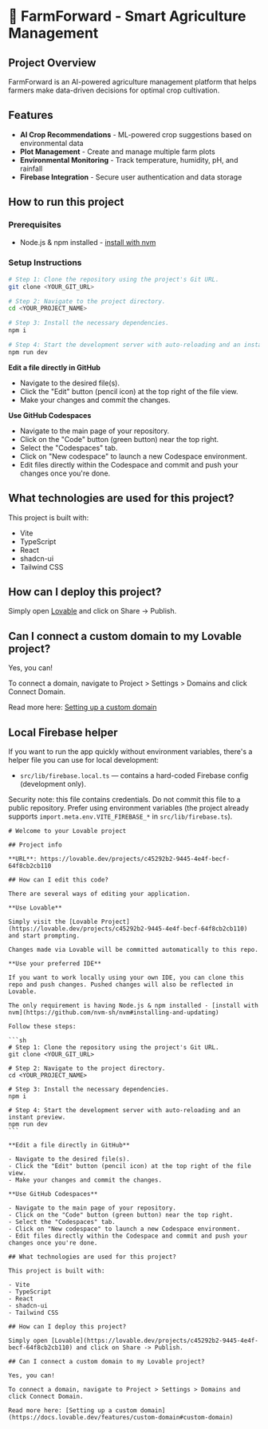 # 🌱 FarmForward - Smart Agriculture Management

## Project Overview

FarmForward is an AI-powered agriculture management platform that helps farmers make data-driven decisions for optimal crop cultivation.

## Features

- **AI Crop Recommendations** - ML-powered crop suggestions based on environmental data
- **Plot Management** - Create and manage multiple farm plots
- **Environmental Monitoring** - Track temperature, humidity, pH, and rainfall
- **Firebase Integration** - Secure user authentication and data storage

## How to run this project

### Prerequisites
- Node.js & npm installed - [install with nvm](https://github.com/nvm-sh/nvm#installing-and-updating)

### Setup Instructions

```sh
# Step 1: Clone the repository using the project's Git URL.
git clone <YOUR_GIT_URL>

# Step 2: Navigate to the project directory.
cd <YOUR_PROJECT_NAME>

# Step 3: Install the necessary dependencies.
npm i

# Step 4: Start the development server with auto-reloading and an instant preview.
npm run dev
```

**Edit a file directly in GitHub**

- Navigate to the desired file(s).
- Click the "Edit" button (pencil icon) at the top right of the file view.
- Make your changes and commit the changes.

**Use GitHub Codespaces**

- Navigate to the main page of your repository.
- Click on the "Code" button (green button) near the top right.
- Select the "Codespaces" tab.
- Click on "New codespace" to launch a new Codespace environment.
- Edit files directly within the Codespace and commit and push your changes once you're done.

## What technologies are used for this project?

This project is built with:

- Vite
- TypeScript
- React
- shadcn-ui
- Tailwind CSS

## How can I deploy this project?

Simply open [Lovable](https://lovable.dev/projects/c45292b2-9445-4e4f-becf-64f8cb2cb110) and click on Share -> Publish.

## Can I connect a custom domain to my Lovable project?

Yes, you can!

To connect a domain, navigate to Project > Settings > Domains and click Connect Domain.

Read more here: [Setting up a custom domain](https://docs.lovable.dev/features/custom-domain#custom-domain)

## Local Firebase helper

If you want to run the app quickly without environment variables, there's a helper file you can use for local development:

- `src/lib/firebase.local.ts` — contains a hard-coded Firebase config (development only).

Security note: this file contains credentials. Do not commit this file to a public repository. Prefer using environment variables (the project already supports `import.meta.env.VITE_FIREBASE_*` in `src/lib/firebase.ts`).

````
# Welcome to your Lovable project

## Project info

**URL**: https://lovable.dev/projects/c45292b2-9445-4e4f-becf-64f8cb2cb110

## How can I edit this code?

There are several ways of editing your application.

**Use Lovable**

Simply visit the [Lovable Project](https://lovable.dev/projects/c45292b2-9445-4e4f-becf-64f8cb2cb110) and start prompting.

Changes made via Lovable will be committed automatically to this repo.

**Use your preferred IDE**

If you want to work locally using your own IDE, you can clone this repo and push changes. Pushed changes will also be reflected in Lovable.

The only requirement is having Node.js & npm installed - [install with nvm](https://github.com/nvm-sh/nvm#installing-and-updating)

Follow these steps:

```sh
# Step 1: Clone the repository using the project's Git URL.
git clone <YOUR_GIT_URL>

# Step 2: Navigate to the project directory.
cd <YOUR_PROJECT_NAME>

# Step 3: Install the necessary dependencies.
npm i

# Step 4: Start the development server with auto-reloading and an instant preview.
npm run dev
```

**Edit a file directly in GitHub**

- Navigate to the desired file(s).
- Click the "Edit" button (pencil icon) at the top right of the file view.
- Make your changes and commit the changes.

**Use GitHub Codespaces**

- Navigate to the main page of your repository.
- Click on the "Code" button (green button) near the top right.
- Select the "Codespaces" tab.
- Click on "New codespace" to launch a new Codespace environment.
- Edit files directly within the Codespace and commit and push your changes once you're done.

## What technologies are used for this project?

This project is built with:

- Vite
- TypeScript
- React
- shadcn-ui
- Tailwind CSS

## How can I deploy this project?

Simply open [Lovable](https://lovable.dev/projects/c45292b2-9445-4e4f-becf-64f8cb2cb110) and click on Share -> Publish.

## Can I connect a custom domain to my Lovable project?

Yes, you can!

To connect a domain, navigate to Project > Settings > Domains and click Connect Domain.

Read more here: [Setting up a custom domain](https://docs.lovable.dev/features/custom-domain#custom-domain)
